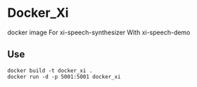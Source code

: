 # Docker_Xi

docker image For xi-speech-synthesizer With xi-speech-demo

## Use

```
docker build -t docker_xi .
docker run -d -p 5001:5001 docker_xi
```
